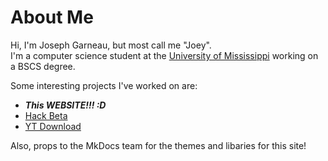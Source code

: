 # About Me
Hi, I'm Joseph Garneau, but most call me "Joey".  
I'm a computer science student at the [University of Mississippi](https://olemiss.edu/) working on a BSCS degree.  

Some interesting projects I've worked on are:  
- ***This WEBSITE!!! :D***  
- [Hack Beta](https://hack.cs.olemiss.edu/)  
- [YT Download](https://www.github.com/Joey451-OG/YT-Download/)  

Also, props to the MkDocs team for the themes and libaries for this site!
